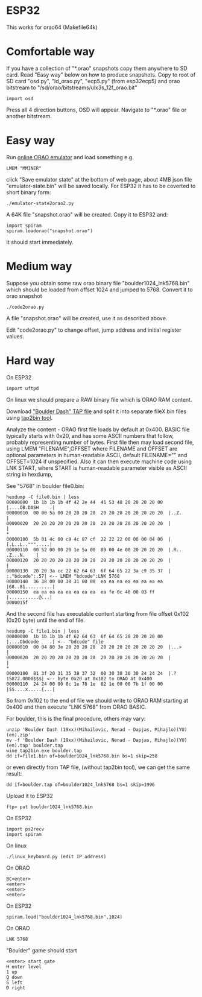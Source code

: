 # ESP32

This works for orao64 (Makefile64k)

# Comfortable way

If you have a collection of "*.orao" snapshots
copy them anywhere to SD card.
Read "Easy way" below on how to produce snapshots.
Copy to root of SD card "osd.py", "ld_orao.py", 
"ecp5.py" (from esp32ecp5) and orao bitstream to
"/sd/orao/bitstreams/ulx3s_12f_orao.bit"

    import osd

Press all 4 direction buttons, OSD will appear.
Navigate to "*.orao" file or another bitstream.


# Easy way

Run [online ORAO emulator](http://orao.hrvoje.org) and load something e.g.

    LMEM "MMINER"

click "Save emulator state" at the bottom of web page,
about 4MB json file "emulator-state.bin" will be saved locally.
For ESP32 it has to be coverted to short binary form:

    ./emulator-state2orao2.py

A 64K file "snapshot.orao" will be created. Copy it to ESP32 and:

    import spiram
    spiram.loadorao("snapshot.orao")

It should start immediately.


# Medium way

Suppose you obtain some raw orao binary file "boulder1024_lnk5768.bin"
which should be loaded from offset 1024 and jumped to 5768.
Convert it to orao snapshot

    ./code2orao.py

A file "snapshot.orao" will be created,
use it as described above.

Edit "code2orao.py" to change offset, jump address and initial
register values.


# Hard way

On ESP32

    import uftpd

On linux we should prepare a RAW binary file which
is ORAO RAM content.

Download ["Boulder Dash" TAP file](http://retrospec.sgn.net/users/tomcat/yu/Orao_list.php)
and split it into separate fileX.bin files 
using [tap2bin tool](http://www.deltasoft.com.hr/retro/oraoutil.htm).

Analyze the content - ORAO first file loads by default at 0x400.
BASIC file typically starts with 0x20, and has some ASCII numbers
that follow, probably representing number of bytes.
First file then may load second file, using LMEM
"FILENAME",OFFSET where FILENAME and OFFSET are optional
parameters in human-readable ASCII,
default FILENAME="" and OFFSET=1024 if unspecified.
Also it can then execute machine code using LNK START, where START
is human-readable parameter visible as ASCII string in hexdump,

See "5768" in boulder file0.bin:

    hexdump -C file0.bin | less
    00000000  1b 1b 1b 1b 4f 42 2e 44  41 53 48 20 20 20 20 00  |....OB.DASH    .|
    00000010  00 00 5a 00 20 20 20 20  20 20 20 20 20 20 20 20  |..Z.            |
    00000020  20 20 20 20 20 20 20 20  20 20 20 20 20 20 20 20  |                |
    *
    00000100  5b 01 4c 00 c9 4c 87 cf  22 22 22 00 00 00 04 00  |[.L..L..""".....|
    00000110  00 52 00 00 20 1e 5a 00  89 00 4e 00 20 20 20 20  |.R.. .Z...N.    |
    00000120  20 20 20 20 20 20 20 20  20 20 20 20 20 20 20 20  |                |
    00000130  20 20 3a cc 22 62 64 63  6f 64 65 22 3a c9 35 37  |  :."bdcode":.57| <-- LMEM "bdcode":LNK 5768
    00000140  36 38 00 00 38 31 00 00  ea ea ea ea ea ea ea ea  |68..81..........|
    00000150  ea ea ea ea ea ea ea ea  ea fe 0c 40 00 03 ff     |...........@...|
    0000015f

And the second file has executable content starting from file
offset 0x102 (0x20 byte) until the end of file.

    hexdump -C file1.bin | less
    00000000  1b 1b 1b 1b 4f 62 64 63  6f 64 65 20 20 20 20 00  |....Obdcode    .| <-- "bdcode" file
    00000010  00 04 80 3e 20 20 20 20  20 20 20 20 20 20 20 20  |...>            |
    00000020  20 20 20 20 20 20 20 20  20 20 20 20 20 20 20 20  |                |
    *
    00000100  81 3f 20 31 35 38 37 32  00 30 30 30 30 24 24 24  |.? 15872.0000$$$| <-- byte 0x20 at 0x102 to ORAO at 0x400
    00000110  24 24 00 00 8c 1e 78 1e  82 1e 00 00 7b 1f 00 00  |$$....x.....{...|

So from 0x102 to the end of file we should write to ORAO 
RAM starting at 0x400 and then execute "LNK 5768" from
ORAO BASIC.

For boulder, this is the final procedure, others may vary:

    unzip 'Boulder Dash (19xx)(Mihailovic, Nenad - Dapjas, Mihajlo)(YU)(en).zip'
    mv -f 'Boulder Dash (19xx)(Mihailovic, Nenad - Dapjas, Mihajlo)(YU)(en).tap' boulder.tap
    wine tap2bin.exe boulder.tap
    dd if=file1.bin of=boulder1024_lnk5768.bin bs=1 skip=258

or even directly from TAP file, (without tap2bin tool),
we can get the same result:

    dd if=boulder.tap of=boulder1024_lnk5768 bs=1 skip=1996

Upload it to ESP32

    ftp> put boulder1024_lnk5768.bin

On ESP32

    import ps2recv
    import spiram

On linux

    ./linux_keyboard.py (edit IP address)

On ORAO

    BC<enter>
    <enter>
    <enter>
    <enter>

On ESP32

    spiram.load("boulder1024_lnk5768.bin",1024)

On ORAO

    LNK 5768

"Boulder" game should start

    <enter> start gate
    H enter level
    1 up
    Q down
    Š left
    Đ right
